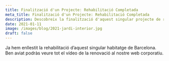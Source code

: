 ```yaml
---
title: Finalització d'un Projecte: Rehabilitació Completada
meta_title: Finalització d'un Projecte: Rehabilitació Completada
description: Descobreix la finalització d'aquest singular projecte de rehabilitació d'un habitatge a Barcelona. Estigueu atents per veure el vídeo complet de la renovació al nostre web corporatiu.
date: 2021-01-11
image: /images/blog/2021-jardi-interior.jpg
draft: false
---
```


Ja hem enllestit la rehabilitació d’aquest singular habitatge de Barcelona. Ben aviat podràs veure tot el vídeo de la renovació al nostre web corporatiu.

